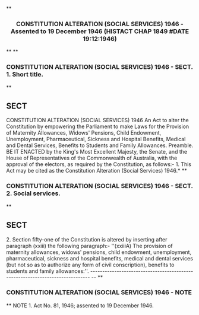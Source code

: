 **<b>

### <center><name>CONSTITUTION ALTERATION (SOCIAL SERVICES) 1946 - Assented to 19 December 1946 (HISTACT CHAP 1849 #DATE 19:12:1946) </name></center>
</b>** 
**<b>

### <name>CONSTITUTION ALTERATION (SOCIAL SERVICES) 1946 - SECT. 1\. Short title. </name>
</b>** 

## SECT
<sect>                             CONSTITUTION  ALTERATION<lf> <lf>                            (SOCIAL   SERVICES)  1946<lf> An Act to alter the Constitution by empowering the Parliament to make Laws for the Provision of Maternity Allowances, Widows' Pensions, Child Endowment, Unemployment, Pharmaceutical, Sickness and Hospital Benefits, Medical and Dental Services, Benefits to Students and Family Allowances.<lf> Preamble.<lf>   BE IT ENACTED by the King's Most Excellent Majesty, the Senate, and the House of Representatives of the Commonwealth of Australia, with the approval of the electors, as required by the Constitution, as follows:-<lf>   1\. This Act may be cited as the Constitution Alteration (Social Services) 1946.*<lf> </lf></lf></lf></lf></lf></lf></lf></sect>
**<b>

### <name>CONSTITUTION ALTERATION (SOCIAL SERVICES) 1946 - SECT. 2\. Social services. </name>
</b>** 

## SECT
<sect>   2\. Section fifty-one of the Constitution is altered by inserting after paragraph (xxiii) the following paragraph:-<lf> <lf>   ''(xxiiiA)  The provision of maternity allowances, widows' pensions, child endowment, unemployment, pharmaceutical, sickness and hospital benefits, medical and dental services (but not so as to authorize any form of civil conscription), benefits to students and family allowances:''. ------------------------------------------------------------------------------ -- <lf> </lf></lf></lf></sect>
**<b>

### <name>CONSTITUTION ALTERATION (SOCIAL SERVICES) 1946 - NOTE </name>
</b>** <lf>                                       NOTE<lf> 1\.  Act No. 81, 1946; assented to 19 December 1946\. </lf></lf>
